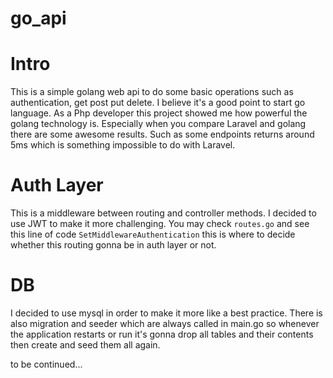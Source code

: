 # go_api

# Intro
  This is a simple golang web api to do some basic operations such as authentication, get post put delete. 
  I believe it's a good point to start go language. As a Php developer this project showed me how powerful the golang     technology is.
  Especially when you compare Laravel and golang there are some awesome results. Such as some endpoints returns around 5ms 
  which is something impossible to do with Laravel. 

# Auth Layer
  This is a middleware between routing and controller methods. I decided to use JWT to make it more challenging. You may check 
  `routes.go` and see this line of code `SetMiddlewareAuthentication` this is where to decide whether this routing gonna be in 
  auth layer or not.

# DB
  I decided to use mysql in order to make it more like a best practice. There is also migration and seeder which are always called 
  in main.go so whenever the application restarts or run it's gonna drop all tables and their contents then create and seed them 
  all again.
  
  to be continued... 

